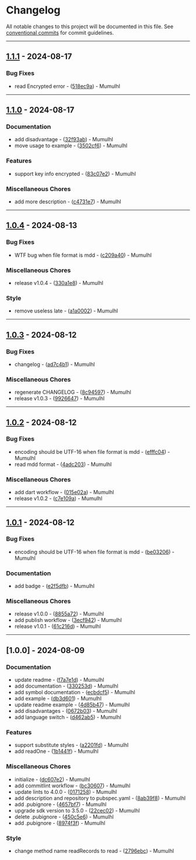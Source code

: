 # Changelog

All notable changes to this project will be documented in this file. See [conventional commits](https://www.conventionalcommits.org/) for commit guidelines.

---
## [1.1.1](https://github.com/mumu-lhl/dict_reader/compare/v1.1.0..v1.1.1) - 2024-08-17

### Bug Fixes

- read Encrypted error - ([518ec9a](https://github.com/mumu-lhl/dict_reader/commit/518ec9a82a2fc4a6941343cfe872777f4b175667)) - Mumulhl

---
## [1.1.0](https://github.com/mumu-lhl/dict_reader/compare/v1.0.4..v1.1.0) - 2024-08-17

### Documentation

- add disadvantage - ([32f93ab](https://github.com/mumu-lhl/dict_reader/commit/32f93abffc247227031b1a028c24901951dd08bd)) - Mumulhl
- move usage to example - ([3502cf6](https://github.com/mumu-lhl/dict_reader/commit/3502cf6378aefc4c357f80926d2d0579edc8710e)) - Mumulhl

### Features

- support key info encrypted - ([83c07e2](https://github.com/mumu-lhl/dict_reader/commit/83c07e268e621a59bda6cf98cc1638d4661ffc15)) - Mumulhl

### Miscellaneous Chores

- add more description - ([c4731e7](https://github.com/mumu-lhl/dict_reader/commit/c4731e794f93ae7d046436611d45d2a1919881f8)) - Mumulhl

---
## [1.0.4](https://github.com/mumu-lhl/dict_reader/compare/v1.0.3..v1.0.4) - 2024-08-13

### Bug Fixes

- WTF bug when file format is mdd - ([c209a40](https://github.com/mumu-lhl/dict_reader/commit/c209a401167cadcbc802cbb18c15bb92805c1c87)) - Mumulhl

### Miscellaneous Chores

- release v1.0.4 - ([330a1e8](https://github.com/mumu-lhl/dict_reader/commit/330a1e81e0a1a0971c6b7dee02ac623921b7f7ac)) - Mumulhl

### Style

- remove useless late - ([a1a0002](https://github.com/mumu-lhl/dict_reader/commit/a1a000266fc3ecbd71cfc7cf52e3813cd4dc1189)) - Mumulhl

---
## [1.0.3](https://github.com/mumu-lhl/dict_reader/compare/v1.0.2..v1.0.3) - 2024-08-12

### Bug Fixes

- changelog - ([ad7c4b1](https://github.com/mumu-lhl/dict_reader/commit/ad7c4b18cb33d532b632ec86cbd84073a5d71158)) - Mumulhl

### Miscellaneous Chores

- regenerate CHANGELOG - ([8c94597](https://github.com/mumu-lhl/dict_reader/commit/8c94597f7af4ca9112d3738ce38eb56905e1429f)) - Mumulhl
- release v1.0.3 - ([9926647](https://github.com/mumu-lhl/dict_reader/commit/992664792aa9ade40cff5a99b94b38070c27a56e)) - Mumulhl

---
## [1.0.2](https://github.com/mumu-lhl/dict_reader/compare/v1.0.1..v1.0.2) - 2024-08-12

### Bug Fixes

- encoding should be UTF-16 when file format is mdd - ([efffc04](https://github.com/mumu-lhl/dict_reader/commit/efffc047195e3821a28a52d25aeff0d89ff33ec8)) - Mumulhl
- read mdd format - ([4adc203](https://github.com/mumu-lhl/dict_reader/commit/4adc203166b2d7f7460696316b6d1126ca8bbae1)) - Mumulhl

### Miscellaneous Chores

- add dart workflow - ([015e02a](https://github.com/mumu-lhl/dict_reader/commit/015e02aa372145af21063f80f901cfedcef678a0)) - Mumulhl
- release v1.0.2 - ([c7e109a](https://github.com/mumu-lhl/dict_reader/commit/c7e109ab48196d50b2a615c0b0b322d310b44479)) - Mumulhl

---
## [1.0.1](https://github.com/mumu-lhl/dict_reader/compare/v1.0.0..v1.0.1) - 2024-08-12

### Bug Fixes

- encoding should be UTF-16 when file format is mdd - ([be03206](https://github.com/mumu-lhl/dict_reader/commit/be03206d9142b9bc98f8a53fc1b5ec1c586e0fe6)) - Mumulhl

### Documentation

- add badge - ([e2f5dfb](https://github.com/mumu-lhl/dict_reader/commit/e2f5dfb8daa78df81f9b19f8e06cc2ef23532b35)) - Mumulhl

### Miscellaneous Chores

- release v1.0.0 - ([8855a72](https://github.com/mumu-lhl/dict_reader/commit/8855a72e79946fae7ee3b8b60fb1ccfee807194a)) - Mumulhl
- add publish workflow - ([3ecf942](https://github.com/mumu-lhl/dict_reader/commit/3ecf942ad14e4eb056735bd1dd650487a5392ed1)) - Mumulhl
- release v1.0.1 - ([61c216d](https://github.com/mumu-lhl/dict_reader/commit/61c216dd663924af4c5d5662a9b246e67828bc42)) - Mumulhl

---
## [1.0.0] - 2024-08-09

### Documentation

- update readme - ([f7a7e1d](https://github.com/mumu-lhl/dict_reader/commit/f7a7e1d8e0ceb586666fba7d94abbead5cddec8c)) - Mumulhl
- add documentation - ([330253d](https://github.com/mumu-lhl/dict_reader/commit/330253d2bf0ff6f969e11400757e1d389024386b)) - Mumulhl
- add symbol documentation - ([ecbdcf5](https://github.com/mumu-lhl/dict_reader/commit/ecbdcf5e3c216f3e72a8b33428d73c669b3093fe)) - Mumulhl
- add example - ([db3d601](https://github.com/mumu-lhl/dict_reader/commit/db3d6014f9f04a5c88058122df26c653ee864779)) - Mumulhl
- update readme example - ([4d85b47](https://github.com/mumu-lhl/dict_reader/commit/4d85b47da6e9b35951b73a8bcc67958e02bc44f3)) - Mumulhl
- add disadvantages - ([0672b03](https://github.com/mumu-lhl/dict_reader/commit/0672b03a70006e0bcac48e23869baaec37544615)) - Mumulhl
- add language switch - ([d462ab5](https://github.com/mumu-lhl/dict_reader/commit/d462ab5f8aaf6a41fa0e6cbf021e8fca7212be38)) - Mumulhl

### Features

- support substitute styles - ([a2201fd](https://github.com/mumu-lhl/dict_reader/commit/a2201fdd526d00e219e64cb9009c8d7ba1b99971)) - Mumulhl
- add readOne - ([1b1441f](https://github.com/mumu-lhl/dict_reader/commit/1b1441fb6be50ca425a7e45f9077417b070e403f)) - Mumulhl

### Miscellaneous Chores

- initialize - ([dc607e2](https://github.com/mumu-lhl/dict_reader/commit/dc607e2173ead2ff18ed39cb579ef29cfbcd82ac)) - Mumulhl
- add commitlint workflow - ([bc30607](https://github.com/mumu-lhl/dict_reader/commit/bc30607af3c92d0a4a39800c1d1662aa8626b66f)) - Mumulhl
- update lints to 4.0.0 - ([0171258](https://github.com/mumu-lhl/dict_reader/commit/01712589f6057365fbeacffc2b2ad5f218070f30)) - Mumulhl
- add description and repository to pubspec.yaml - ([8ab39f8](https://github.com/mumu-lhl/dict_reader/commit/8ab39f87d3e8b784c69fc82bb44ccf4d3b2b9f6a)) - Mumulhl
- add .pubignore - ([4657bf7](https://github.com/mumu-lhl/dict_reader/commit/4657bf7cde2368aefcfeea170ce495ac48ef5d27)) - Mumulhl
- upgrade sdk version to 3.5.0 - ([22cec02](https://github.com/mumu-lhl/dict_reader/commit/22cec0259c8b7fc6af19623a6948ac9c9567b84f)) - Mumulhl
- delete .pubignore - ([450c5e6](https://github.com/mumu-lhl/dict_reader/commit/450c5e64da4ea561d85be079aed80471f63b5862)) - Mumulhl
- add .pubignore - ([8974f3f](https://github.com/mumu-lhl/dict_reader/commit/8974f3faa50f83d493c0b23f61a39b34870f17d9)) - Mumulhl

### Style

- change method name readRecords to read - ([2796ebc](https://github.com/mumu-lhl/dict_reader/commit/2796ebc3a80b54ebf2bc6db000e8dfe2c790fdd1)) - Mumulhl

<!-- generated by git-cliff -->
